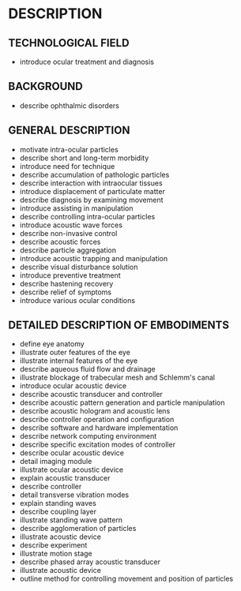 # DESCRIPTION

## TECHNOLOGICAL FIELD

- introduce ocular treatment and diagnosis

## BACKGROUND

- describe ophthalmic disorders

## GENERAL DESCRIPTION

- motivate intra-ocular particles
- describe short and long-term morbidity
- introduce need for technique
- describe accumulation of pathologic particles
- describe interaction with intraocular tissues
- introduce displacement of particulate matter
- describe diagnosis by examining movement
- introduce assisting in manipulation
- describe controlling intra-ocular particles
- introduce acoustic wave forces
- describe non-invasive control
- describe acoustic forces
- describe particle aggregation
- introduce acoustic trapping and manipulation
- describe visual disturbance solution
- introduce preventive treatment
- describe hastening recovery
- describe relief of symptoms
- introduce various ocular conditions

## DETAILED DESCRIPTION OF EMBODIMENTS

- define eye anatomy
- illustrate outer features of the eye
- illustrate internal features of the eye
- describe aqueous fluid flow and drainage
- illustrate blockage of trabecular mesh and Schlemm's canal
- introduce ocular acoustic device
- describe acoustic transducer and controller
- describe acoustic pattern generation and particle manipulation
- describe acoustic hologram and acoustic lens
- describe controller operation and configuration
- describe software and hardware implementation
- describe network computing environment
- describe specific excitation modes of controller
- describe ocular acoustic device
- detail imaging module
- illustrate ocular acoustic device
- explain acoustic transducer
- describe controller
- detail transverse vibration modes
- explain standing waves
- describe coupling layer
- illustrate standing wave pattern
- describe agglomeration of particles
- illustrate acoustic device
- describe experiment
- illustrate motion stage
- describe phased array acoustic transducer
- illustrate acoustic device
- outline method for controlling movement and position of particles

